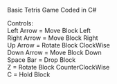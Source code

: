 Basic Tetris Game Coded in C#

Controls:  
Left Arrow   =   Move Block Left  
Right Arrow  =   Move Block Right  
Up Arrow     =   Rotate Block ClockWise  
Down Arrow   =   Move Block Down  
Space Bar    =   Drop Block  
Z            =   Rotate Block CounterClockWise  
C            =   Hold Block
